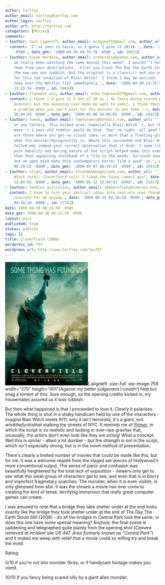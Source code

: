 ```yaml
---
author: tartley
author_email: tartley@tartley.com
author_login: tartley
author_url: http://tartley.com
categories: [Movies]
comments:
- {author: Saul Caganoff, author_email: Scaganoff@gmail.com, author_url: 'http://www.soabloke.com',
  content: 'I''ve seen it twice, so I guess I give it 20/10.', date: '2009-04-30 09:35:39
    -0500', date_gmt: '2009-04-30 09:35:39 -0500', id: 20831}
- {author: Susan Herdina, author_email: sreherdina@yahoo.com, author_url: '', content: 'Have
    we really been watching the same movies this week?  I wouldn''t have recognized
    them from your descriptions.  First you trash The Day the Earth Stood Still (granted
    the new was was rubbish, but the original is a classic!) and now you profess love
    for this sad rendition of Blair Witch?  I think I may be worried.  And I will
    take over the Netflix list immediately.', date: '2009-04-30 23:15:54 -0500', date_gmt: '2009-04-30
    23:15:54 -0500', id: 20844}
- {author: flatmate no1, author_email: mike.townsend77@gmail.com, author_url: '',
  content: i think i'd give it 5 out of 10 as i do fancy being scared by giant alien
    monsters but the annoying cast made me want to vomit. i think there's a bit of
    a problem when you can't wait for the monster to eat them ;-), date: '2009-05-06
    16:04:03 -0500', date_gmt: '2009-05-06 16:04:03 -0500', id: 20922}
- {author: Tomsk, author_email: tomfurness@hotmail.com, author_url: '', content: 'Good
    on you Tarters. This kicked arse, especially Blair Witch''s, but then again my
    mate''s 2 year old toddler would do that. You''re right, all good horror films
    are those where you get no visual idea, or more than a fleeting glance, as to
    what the monster/being/entity is. Where this succeeded and Blair Witch dismally
    failed was indeed your correct observation that it didn''t seem like acting. The
    pure banality and boring nature of the script helped make this even more "real"
    than that appauling shitehawk of a film in the woods. Surround sound, big(wide)screen
    and an open mind make this contemporary horror film a good''un.', date: '2009-05-07
    08:19:22 -0500', date_gmt: '2009-05-07 08:19:22 -0500', id: 20933}
- {author: xtian, author_email: xtian@babbageclunk.com, author_url: '', content: Blair
    Witch sucks! Cloverfield rulz! I liked the funny camera guy!, date: '2009-05-12
    12:04:03 -0500', date_gmt: '2009-05-12 12:04:03 -0500', id: 21017}
- {author: Toddler activities, author_email: 104herefishy@comcast.net, author_url: 'http://www.dinikusuma.com',
  content: I have to turn your abstract ideas into concrete ones though. Well more
    concrete for me anyway., date: '2009-06-25 04:16:18 -0500', date_gmt: '2009-06-25
    04:16:18 -0500', id: 21782}
date: 2009-04-30 08:15:58 -0500
date_gmt: 2009-04-30 08:15:58 -0500
layout: post
published: true
status: publish
tags: []
title: Cloverfield (2008)
wordpress_id: 757
wordpress_url: http://www.tartley.com/?p=757
---
```


![cloverfield](/assets/2009/04/cloverfield.jpg "cloverfield"){.alignleft
.size-full .wp-image-758 width="270" height="401"}Against my better
judgement I couldn't help but snag a torrent of this. Sure enough, as
the opening credits kicked in, my housemates assured us it was rubbish.

But then what happened is that I proceeded to love it. Clearly it
polarises. The whole thing is shot in a shaky handicam held by one of
the characters - imagine Blair Witch meets 9/11, only it isn't
terrorists, it's a giant, evil *whatthefuckisthat* stalking the streets
of NYC. It reminds me of
[*Primer*](http://www.imdb.com/title/tt0390384/), in which the script is
so realistic and lacking in over-ripe gravitas that, unusually, the
actors don't even look like they are acting! What a concept. Well this
is similar - albeit a lot dumber - but the strength is not in the
script, which isn't especially strong, but is in the novel method of
presentation.

There's clearly a limited number of movies that could be made like this,
but for me, it was a welcome respite from the staged set-pieces of
Hollywood's more conventional output. The sense of panic and confusion
was beautifully heightened by the total lack of exposition - viewers
only get to see what this small group of characters get to see, and even
that is in blurry and imperfect fragmetary snatches. The monster, when
it is even visible, is only glimpsed from afar. It was the closest a
movie has ever come to creating the kind of tense, terrifying immersion
that really great computer games can create.

I was amused to note that a bridge they take shelter under at the end
looks exactly like the bridge they took shelter under at the end of The
Day The Earth Stood Still (2008) - do all the bridges in Central Park
look the same, or does this one have some special meaning? Anyhow, the
final scene is saddening and telegraphed quite plainly from the opening
shot (*Camera retrieved at incident site US 447. Area formerly known as
"Central Park"*) and it makes me weep with relief that a movie could so
willing try and break the mold.

Rating:

0/10 if you're not into monster flicks, or if handycam footage makes you
vomit.

10/10 If you fancy being scared silly by a giant alien monster.
